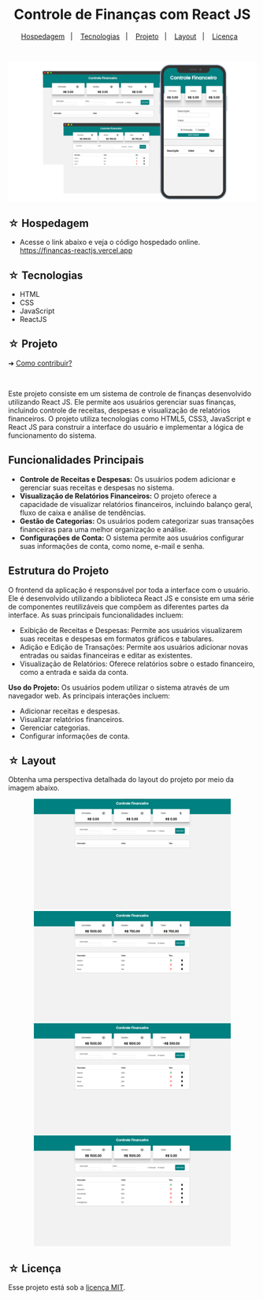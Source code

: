 <h1 align="center">Controle de Finanças com React JS</h1>

<p align="center">
  <a href="#-hospedagem">Hospedagem</a>&nbsp;&nbsp;&nbsp;|&nbsp;&nbsp;&nbsp;
  <a href="#-tecnologias">Tecnologias</a>&nbsp;&nbsp;&nbsp;|&nbsp;&nbsp;&nbsp;
  <a href="#-projeto">Projeto</a>&nbsp;&nbsp;&nbsp;|&nbsp;&nbsp;&nbsp;
  <a href="#-layout">Layout</a>&nbsp;&nbsp;&nbsp;|&nbsp;&nbsp;&nbsp;
  <a href="#-licença">Licença</a>&nbsp;&nbsp;&nbsp;
</p>
<br>

![Preview](./read-model/img/banner.png)

## ☆ Hospedagem
- Acesse o link abaixo e veja o código hospedado online.<br>
https://financas-reactjs.vercel.app

## ☆ Tecnologias
- HTML
- CSS
- JavaScript
- ReactJS

## ☆ Projeto
➜ [Como contribuir?](./read-model/CONTRIBUTING.md) <br>
<!-- ➜ [Documentação aprofundada](read-model/MODEL.md) -->

<br>

Este projeto consiste em um sistema de controle de finanças desenvolvido utilizando React JS. Ele permite aos usuários gerenciar suas finanças, incluindo controle de receitas, despesas e visualização de relatórios financeiros. O projeto utiliza tecnologias como HTML5, CSS3, JavaScript e React JS para construir a interface do usuário e implementar a lógica de funcionamento do sistema.

## Funcionalidades Principais
- **Controle de Receitas e Despesas:** Os usuários podem adicionar e gerenciar suas receitas e despesas no sistema.
- **Visualização de Relatórios Financeiros:** O projeto oferece a capacidade de visualizar relatórios financeiros, incluindo balanço geral, fluxo de caixa e análise de tendências.
- **Gestão de Categorias:** Os usuários podem categorizar suas transações financeiras para uma melhor organização e análise.
- **Configurações de Conta:** O sistema permite aos usuários configurar suas informações de conta, como nome, e-mail e senha.

## Estrutura do Projeto

O frontend da aplicação é responsável por toda a interface com o usuário. Ele é desenvolvido utilizando a biblioteca React JS e consiste em uma série de componentes reutilizáveis que compõem as diferentes partes da interface. As suas principais funcionalidades incluem:
- Exibição de Receitas e Despesas: Permite aos usuários visualizarem suas receitas e despesas em formatos gráficos e tabulares.
- Adição e Edição de Transações: Permite aos usuários adicionar novas entradas ou saidas financeiras e editar as existentes.
- Visualização de Relatórios: Oferece relatórios sobre o estado financeiro, como a entrada e saida da conta.

**Uso do Projeto:**
Os usuários podem utilizar o sistema através de um navegador web. As principais interações incluem:
- Adicionar receitas e despesas.
- Visualizar relatórios financeiros.
- Gerenciar categorias.
- Configurar informações de conta.

## ☆ Layout
Obtenha uma perspectiva detalhada do layout do projeto por meio da imagem abaixo.

<div align="center">

<img src="https://raw.githubusercontent.com/https-shini/financas-reactjs/master/read-model/img/001.png" width=400 heigth=350 />
<img src="https://raw.githubusercontent.com/https-shini/financas-reactjs/master/read-model/img/002.png" width=400 heigth=350 />
<img src="https://raw.githubusercontent.com/https-shini/financas-reactjs/master/read-model/img/003.png" width=400 heigth=350 />
<img src="https://raw.githubusercontent.com/https-shini/financas-reactjs/master/read-model/img/004.png" width=400 heigth=350 />

</div>

## ☆ Licença
Esse projeto está sob a [licença MIT](/LICENSE).

